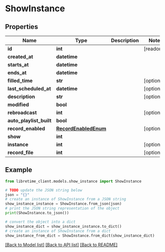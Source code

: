 # ShowInstance


## Properties

Name | Type | Description | Notes
------------ | ------------- | ------------- | -------------
**id** | **int** |  | [readonly] 
**created_at** | **datetime** |  | 
**starts_at** | **datetime** |  | 
**ends_at** | **datetime** |  | 
**filled_time** | **str** |  | [optional] 
**last_scheduled_at** | **datetime** |  | [optional] 
**description** | **str** |  | [optional] 
**modified** | **bool** |  | 
**rebroadcast** | **int** |  | [optional] 
**auto_playlist_built** | **bool** |  | 
**record_enabled** | [**RecordEnabledEnum**](RecordEnabledEnum.md) |  | [optional] 
**show** | **int** |  | 
**instance** | **int** |  | [optional] 
**record_file** | **int** |  | [optional] 

## Example

```python
from libretime_client.models.show_instance import ShowInstance

# TODO update the JSON string below
json = "{}"
# create an instance of ShowInstance from a JSON string
show_instance_instance = ShowInstance.from_json(json)
# print the JSON string representation of the object
print(ShowInstance.to_json())

# convert the object into a dict
show_instance_dict = show_instance_instance.to_dict()
# create an instance of ShowInstance from a dict
show_instance_from_dict = ShowInstance.from_dict(show_instance_dict)
```
[[Back to Model list]](../README.md#documentation-for-models) [[Back to API list]](../README.md#documentation-for-api-endpoints) [[Back to README]](../README.md)



